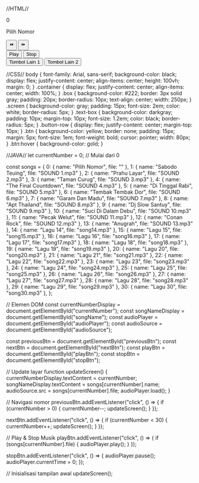 //HTML//
<!DOCTYPE html> <html lang="id"> <head> <meta charset="UTF-8"> <meta name="viewport" content="width=device-width, initial-scale=1.0"> <title>Music Player</title> <link rel="stylesheet" href="style.css"> </head> <body> <div class="container"> <div class="box"> <div class="screen"> <p id="currentNumber">0</p> </div> <div class="text-box"> <p id="songName">Pilih Nomor</p> </div> <div class="button-row"> <button class="btn" id="previousBtn">⏪</button> <button class="btn" id="nextBtn">⏩</button> </div> <div class="button-row"> <button class="btn" id="playBtn">Play</button> <button class="btn" id="stopBtn">Stop</button> </div> <div class="button-row"> <button class="btn">Tombol Lain 1</button> <button class="btn">Tombol Lain 2</button> </div> <audio id="audioPlayer"> <source id="audioSource" src="" type="audio/mp3"> Your browser does not support the audio element. </audio> </div> </div> <script src="script.js"></script> </body> </html> 



//CSS//
body { font-family: Arial, sans-serif; background-color: black; display: flex; justify-content: center; align-items: center; height: 100vh; margin: 0; } .container { display: flex; justify-content: center; align-items: center; width: 100%; } .box { background-color: #222; border: 3px solid gray; padding: 20px; border-radius: 10px; text-align: center; width: 250px; } .screen { background-color: gray; padding: 15px; font-size: 2em; color: white; border-radius: 5px; } .text-box { background-color: darkgray; padding: 10px; margin-top: 10px; font-size: 1.2em; color: black; border-radius: 5px; } .button-row { display: flex; justify-content: center; margin-top: 10px; } .btn { background-color: yellow; border: none; padding: 15px; margin: 5px; font-size: 1em; font-weight: bold; cursor: pointer; width: 80px; } .btn:hover { background-color: gold; } 


//JAVA//
let currentNumber = 0; // Mulai dari 0

const songs = {
    0: { name: "Pilih Nomor", file: "" },
    1: { name: "Sabodo Teuing", file: "SOUND 1.mp3" },
    2: { name: "Prahu Layar", file: "SOUND 2.mp3" },
    3: { name: "Taman Curug", file: "SOUND 3.mp3" },
    4: { name: "The Final Countdown", file: "SOUND 4.mp3" },
    5: { name: "Di Tinggal Rabi", file: "SOUND 5.mp3" },
    6: { name: "Tembak Tembak Dor", file: "SOUND 6.mp3" },
    7: { name: "Garam Dan Madu", file: "SOUND 7.mp3" },
    8: { name: "Apt Thailand", file: "SOUND 8.mp3" },
    9: { name: "Dj Slow Santuy", file: "SOUND 9.mp3" },
    10: { name: "Suci Di Dalam Debu", file: "SOUND 10.mp3" },
    11: { name: "Pecak Welut", file: "SOUND 11.mp3" },
    12: { name: "Conan Rock", file: "SOUND 12.mp3" },
    13: { name: "Anugrah", file: "SOUND 13.mp3" },
    14: { name: "Lagu 14", file: "song14.mp3" },
    15: { name: "Lagu 15", file: "song15.mp3" },
    16: { name: "Lagu 16", file: "song16.mp3" },
    17: { name: "Lagu 17", file: "song17.mp3" },
    18: { name: "Lagu 18", file: "song18.mp3" },
    19: { name: "Lagu 19", file: "song19.mp3" },
    20: { name: "Lagu 20", file: "song20.mp3" },
    21: { name: "Lagu 21", file: "song21.mp3" },
    22: { name: "Lagu 22", file: "song22.mp3" },
    23: { name: "Lagu 23", file: "song23.mp3" },
    24: { name: "Lagu 24", file: "song24.mp3" },
    25: { name: "Lagu 25", file: "song25.mp3" },
    26: { name: "Lagu 26", file: "song26.mp3" },
    27: { name: "Lagu 27", file: "song27.mp3" },
    28: { name: "Lagu 28", file: "song28.mp3" },
    29: { name: "Lagu 29", file: "song29.mp3" },
    30: { name: "Lagu 30", file: "song30.mp3" },
};

// Elemen DOM
const currentNumberDisplay = document.getElementById("currentNumber");
const songNameDisplay = document.getElementById("songName");
const audioPlayer = document.getElementById("audioPlayer");
const audioSource = document.getElementById("audioSource");

const previousBtn = document.getElementById("previousBtn");
const nextBtn = document.getElementById("nextBtn");
const playBtn = document.getElementById("playBtn");
const stopBtn = document.getElementById("stopBtn");

// Update layar
function updateScreen() {
    currentNumberDisplay.textContent = currentNumber;
    songNameDisplay.textContent = songs[currentNumber].name;
    audioSource.src = songs[currentNumber].file;
    audioPlayer.load();
}

// Navigasi nomor
previousBtn.addEventListener("click", () => {
    if (currentNumber > 0) {
        currentNumber--;
        updateScreen();
    }
});

nextBtn.addEventListener("click", () => {
    if (currentNumber < 30) {
        currentNumber++;
        updateScreen();
    }
});

// Play & Stop Musik
playBtn.addEventListener("click", () => {
    if (songs[currentNumber].file) {
        audioPlayer.play();
    }
});

stopBtn.addEventListener("click", () => {
    audioPlayer.pause();
    audioPlayer.currentTime = 0;
});

// Inisialisasi tampilan awal
updateScreen();